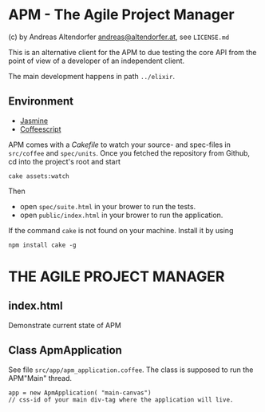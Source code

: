 # APM - The Agile Project Manager
(c) by Andreas Altendorfer <andreas@altendorfer.at>, see `LICENSE.md`

This is an alternative client for the APM to due testing the core API
from the point of view of a developer of an independent client.

The main development happens in path `../elixir`.

## Environment

  * [Jasmine]
  * [Coffeescript]


APM comes with a _Cakefile_ to watch your source- and spec-files in
`src/coffee` and `spec/units`. Once you fetched the repository from
Github, cd into the project's root and start

    cake assets:watch

Then

  * open `spec/suite.html` in your brower to run the tests.
  * open `public/index.html` in your brower to run the application.

If the command `cake` is not found on your machine. Install it by
using

  `npm install cake -g`

# THE AGILE PROJECT MANAGER

## index.html

Demonstrate current state of APM

## Class ApmApplication

See file `src/app/apm_application.coffee`. The class is supposed to run 
the APM"Main" thread.

    app = new ApmApplication( "main-canvas") 
    // css-id of your main div-tag where the application will live.


[Jasmine]:       http://jasmine.github.io/
[Coffeescript]:  http://coffeescript.org/
